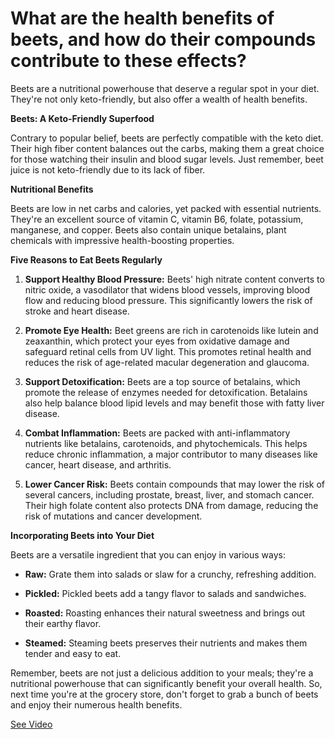 # What are the health benefits of beets, and how do their compounds contribute to these effects?

Beets are a nutritional powerhouse that deserve a regular spot in your diet. They're not only keto-friendly, but also offer a wealth of health benefits.

**Beets: A Keto-Friendly Superfood**

Contrary to popular belief, beets are perfectly compatible with the keto diet. Their high fiber content balances out the carbs, making them a great choice for those watching their insulin and blood sugar levels. Just remember, beet juice is not keto-friendly due to its lack of fiber.

**Nutritional Benefits**

Beets are low in net carbs and calories, yet packed with essential nutrients. They're an excellent source of vitamin C, vitamin B6, folate, potassium, manganese, and copper. Beets also contain unique betalains, plant chemicals with impressive health-boosting properties.

**Five Reasons to Eat Beets Regularly**

1. **Support Healthy Blood Pressure:** Beets' high nitrate content converts to nitric oxide, a vasodilator that widens blood vessels, improving blood flow and reducing blood pressure. This significantly lowers the risk of stroke and heart disease.

2. **Promote Eye Health:** Beet greens are rich in carotenoids like lutein and zeaxanthin, which protect your eyes from oxidative damage and safeguard retinal cells from UV light. This promotes retinal health and reduces the risk of age-related macular degeneration and glaucoma.

3. **Support Detoxification:** Beets are a top source of betalains, which promote the release of enzymes needed for detoxification. Betalains also help balance blood lipid levels and may benefit those with fatty liver disease.

4. **Combat Inflammation:** Beets are packed with anti-inflammatory nutrients like betalains, carotenoids, and phytochemicals. This helps reduce chronic inflammation, a major contributor to many diseases like cancer, heart disease, and arthritis.

5. **Lower Cancer Risk:** Beets contain compounds that may lower the risk of several cancers, including prostate, breast, liver, and stomach cancer. Their high folate content also protects DNA from damage, reducing the risk of mutations and cancer development.

**Incorporating Beets into Your Diet**

Beets are a versatile ingredient that you can enjoy in various ways:

- **Raw:** Grate them into salads or slaw for a crunchy, refreshing addition.

- **Pickled:** Pickled beets add a tangy flavor to salads and sandwiches.

- **Roasted:** Roasting enhances their natural sweetness and brings out their earthy flavor.

- **Steamed:** Steaming beets preserves their nutrients and makes them tender and easy to eat.

Remember, beets are not just a delicious addition to your meals; they're a nutritional powerhouse that can significantly benefit your overall health. So, next time you're at the grocery store, don't forget to grab a bunch of beets and enjoy their numerous health benefits.

 [See Video](https://www.youtube.com/embed/k3qvdnpSY5I)